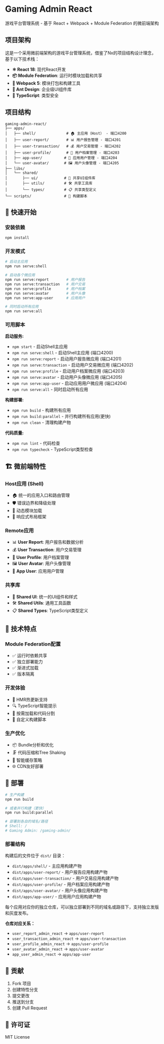 # Gaming Admin React

游戏平台管理系统 - 基于 React + Webpack + Module Federation 的微前端架构

## 项目架构

这是一个采用微前端架构的游戏平台管理系统，借鉴了Nx的项目结构设计理念，基于以下技术栈：

- **⚛️ React 18**: 现代React开发
- **📦 Module Federation**: 运行时模块加载和共享
- **🔧 Webpack 5**: 模块打包和构建工具
- **🎨 Ant Design**: 企业级UI组件库
- **📝 TypeScript**: 类型安全

## 项目结构

```
gaming-admin-react/
├── apps/
│   ├── shell/              # 🏠 主应用（Host） - 端口4200
│   ├── user-report/        # 📊 用户报告管理 - 端口4201  
│   ├── user-transaction/   # 💰 用户交易管理 - 端口4202
│   ├── user-profile/       # 👤 用户档案管理 - 端口4203
│   ├── app-user/          # 📱 应用用户管理 - 端口4204
│   └── user-avatar/       # 🖼️ 用户头像管理 - 端口4205
├── libs/
│   └── shared/
│       ├── ui/            # 🎨 共享UI组件库
│       ├── utils/         # 🛠️ 共享工具库
│       └── types/         # 📋 共享类型定义
└── scripts/               # 🔧 构建脚本
```

## 🚀 快速开始

### 安装依赖
```bash
npm install
```

### 开发模式
```bash
# 启动主应用
npm run serve:shell

# 启动各个微应用
npm run serve:report        # 用户报告
npm run serve:transaction   # 用户交易  
npm run serve:profile       # 用户档案
npm run serve:avatar        # 用户头像
npm run serve:app-user      # 应用用户

# 同时启动所有应用
npm run serve:all
```

### 可用脚本

**启动服务:**
- `npm start` - 启动Shell主应用
- `npm run serve:shell` - 启动Shell主应用 (端口4200)
- `npm run serve:report` - 启动用户报告微应用 (端口4201)
- `npm run serve:transaction` - 启动用户交易微应用 (端口4202)
- `npm run serve:profile` - 启动用户档案微应用 (端口4203)
- `npm run serve:avatar` - 启动用户头像微应用 (端口4205)
- `npm run serve:app-user` - 启动应用用户微应用 (端口4204)
- `npm run serve:all` - 同时启动所有应用

**构建部署:**
- `npm run build` - 构建所有应用
- `npm run build:parallel` - 并行构建所有应用(更快)
- `npm run clean` - 清理构建产物

**代码质量:**
- `npm run lint` - 代码检查
- `npm run typecheck` - TypeScript类型检查

## 🏗️ 微前端特性

### Host应用 (Shell)
- 🏠 统一的应用入口和路由管理
- 🛡️ 错误边界和降级处理  
- 🔄 动态模块加载
- 📱 响应式布局框架

### Remote应用
- 📊 **User Report**: 用户报告和数据分析
- 💰 **User Transaction**: 用户交易管理  
- 👤 **User Profile**: 用户档案管理
- 🖼️ **User Avatar**: 用户头像管理
- 📱 **App User**: 应用用户管理

### 共享库
- 🎨 **Shared UI**: 统一的UI组件和样式
- 🛠️ **Shared Utils**: 通用工具函数
- 📋 **Shared Types**: TypeScript类型定义

## 🔧 技术特点

### Module Federation配置
- ✅ 运行时依赖共享
- ✅ 独立部署能力
- ✅ 渐进式加载
- ✅ 版本隔离

### 开发体验
- 🚀 HMR热更新支持
- 🔍 TypeScript智能提示
- 🎯 按需加载和代码分割
- 🔧 自定义构建脚本

### 生产优化
- 📦 Bundle分析和优化
- 🗜️ 代码压缩和Tree Shaking
- 💾 智能缓存策略
- 🌐 CDN友好部署

## 🚀 部署

```bash
# 生产构建
npm run build

# 或者并行构建（更快）
npm run build:parallel

# 部署到各自的域名/路径
# Shell: /
# Gaming Admin: /gaming-admin/
```

### 部署结构
构建后的文件位于 `dist/` 目录：
- `dist/apps/shell/` - 主应用构建产物
- `dist/apps/user-report/` - 用户报告应用构建产物  
- `dist/apps/user-transaction/` - 用户交易应用构建产物
- `dist/apps/user-profile/` - 用户档案应用构建产物
- `dist/apps/user-avatar/` - 用户头像应用构建产物
- `dist/apps/app-user/` - 应用用户应用构建产物

每个应用对应你的独立仓库，可以独立部署到不同的域名或路径下，支持独立发版和灰度发布。

**仓库对应关系：**
- `user_report_admin_react` → `apps/user-report`
- `user_transaction_admin_react` → `apps/user-transaction`
- `user_profile_admin_react` → `apps/user-profile`
- `user_avatar_admin_react` → `apps/user-avatar`
- `app_user_admin_react` → `apps/app-user`

## 🤝 贡献

1. Fork 项目
2. 创建特性分支
3. 提交更改
4. 推送到分支
5. 创建 Pull Request

## 📄 许可证

MIT License